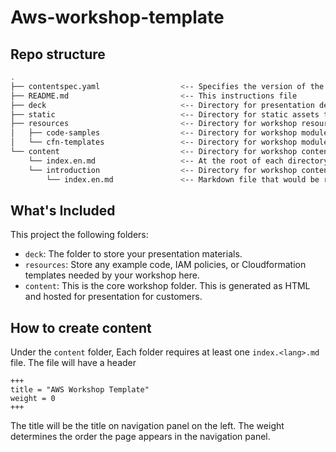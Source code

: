 # Aws-workshop-template

## Repo structure

```bash
.
├── contentspec.yaml                  <-- Specifies the version of the content
├── README.md                         <-- This instructions file
├── deck                              <-- Directory for presentation deck
├── static                            <-- Directory for static assets to be hosted alongside the workshop (ie. images, scripts, documents, etc) 
├── resources                         <-- Directory for workshop resources
│   ├── code-samples                  <-- Directory for workshop modules code
│   └── cfn-templates                 <-- Directory for workshop modules CloudFormation templates
└── content                           <-- Directory for workshop content markdown
    └── index.en.md                   <-- At the root of each directory, there must be at least one markdown file
    └── introduction                  <-- Directory for workshop content markdown
        └── index.en.md               <-- Markdown file that would be render 
```

## What's Included

This project the following folders:

* `deck`: The folder to store your presentation materials.
* `resources`:  Store any example code, IAM policies, or Cloudformation templates needed by your workshop here.
* `content`: This is the core workshop folder. This is generated as HTML and hosted for presentation for customers.

## How to create content

Under the `content` folder, Each folder requires at least one `index.<lang>.md` file. The file will have a header

```aidl
+++
title = "AWS Workshop Template"
weight = 0
+++
```

The title will be the title on navigation panel on the left. The weight determines the order the page appears in the navigation panel.